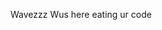 Wavezzz Wus here eating ur code
<!---
AshbethXII/AshbethXII is a ✨ special ✨ repository because its `README.md` (this file) appears on your GitHub profile.
You can click the Preview link to take a look at your changes.
--->
